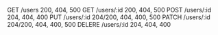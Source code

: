 GET     /users        200, 404, 500
GET     /users/:id    200, 404, 500
POST    /users/:id    204, 404, 400
PUT     /users/:id    204/200, 404, 400, 500
PATCH   /users/:id    204/200, 404, 400, 500
DELERE  /users/:id    204, 404, 400